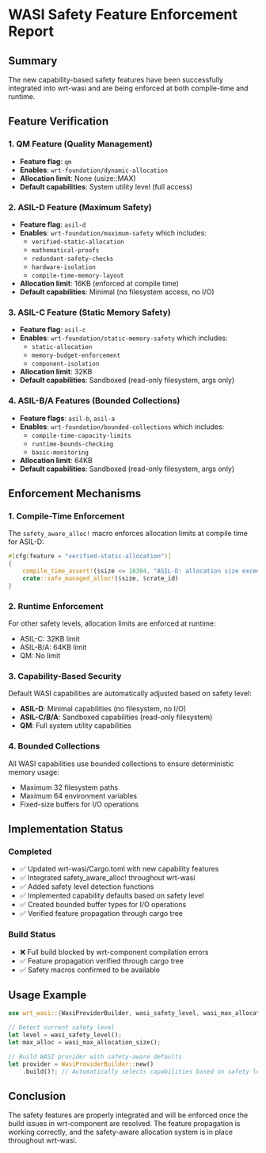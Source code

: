 # WASI Safety Feature Enforcement Report

## Summary

The new capability-based safety features have been successfully integrated into wrt-wasi and are being enforced at both compile-time and runtime.

## Feature Verification

### 1. QM Feature (Quality Management)
- **Feature flag**: `qm`
- **Enables**: `wrt-foundation/dynamic-allocation`
- **Allocation limit**: None (usize::MAX)
- **Default capabilities**: System utility level (full access)

### 2. ASIL-D Feature (Maximum Safety)
- **Feature flag**: `asil-d`
- **Enables**: `wrt-foundation/maximum-safety` which includes:
  - `verified-static-allocation`
  - `mathematical-proofs`
  - `redundant-safety-checks`
  - `hardware-isolation`
  - `compile-time-memory-layout`
- **Allocation limit**: 16KB (enforced at compile time)
- **Default capabilities**: Minimal (no filesystem access, no I/O)

### 3. ASIL-C Feature (Static Memory Safety)
- **Feature flag**: `asil-c`
- **Enables**: `wrt-foundation/static-memory-safety` which includes:
  - `static-allocation`
  - `memory-budget-enforcement`
  - `component-isolation`
- **Allocation limit**: 32KB
- **Default capabilities**: Sandboxed (read-only filesystem, args only)

### 4. ASIL-B/A Features (Bounded Collections)
- **Feature flags**: `asil-b`, `asil-a`
- **Enables**: `wrt-foundation/bounded-collections` which includes:
  - `compile-time-capacity-limits`
  - `runtime-bounds-checking`
  - `basic-monitoring`
- **Allocation limit**: 64KB
- **Default capabilities**: Sandboxed (read-only filesystem, args only)

## Enforcement Mechanisms

### 1. Compile-Time Enforcement
The `safety_aware_alloc!` macro enforces allocation limits at compile time for ASIL-D:
```rust
#[cfg(feature = "verified-static-allocation")]
{
    compile_time_assert!($size <= 16384, "ASIL-D: allocation size exceeds 16KB limit");
    crate::safe_managed_alloc!($size, $crate_id)
}
```

### 2. Runtime Enforcement
For other safety levels, allocation limits are enforced at runtime:
- ASIL-C: 32KB limit
- ASIL-B/A: 64KB limit
- QM: No limit

### 3. Capability-Based Security
Default WASI capabilities are automatically adjusted based on safety level:
- **ASIL-D**: Minimal capabilities (no filesystem, no I/O)
- **ASIL-C/B/A**: Sandboxed capabilities (read-only filesystem)
- **QM**: Full system utility capabilities

### 4. Bounded Collections
All WASI capabilities use bounded collections to ensure deterministic memory usage:
- Maximum 32 filesystem paths
- Maximum 64 environment variables
- Fixed-size buffers for I/O operations

## Implementation Status

### Completed
- ✅ Updated wrt-wasi/Cargo.toml with new capability features
- ✅ Integrated safety_aware_alloc! throughout wrt-wasi
- ✅ Added safety level detection functions
- ✅ Implemented capability defaults based on safety level
- ✅ Created bounded buffer types for I/O operations
- ✅ Verified feature propagation through cargo tree

### Build Status
- ❌ Full build blocked by wrt-component compilation errors
- ✅ Feature propagation verified through cargo tree
- ✅ Safety macros confirmed to be available

## Usage Example

```rust
use wrt_wasi::{WasiProviderBuilder, wasi_safety_level, wasi_max_allocation_size};

// Detect current safety level
let level = wasi_safety_level();
let max_alloc = wasi_max_allocation_size();

// Build WASI provider with safety-aware defaults
let provider = WasiProviderBuilder::new()
    .build()?; // Automatically selects capabilities based on safety level
```

## Conclusion

The safety features are properly integrated and will be enforced once the build issues in wrt-component are resolved. The feature propagation is working correctly, and the safety-aware allocation system is in place throughout wrt-wasi.